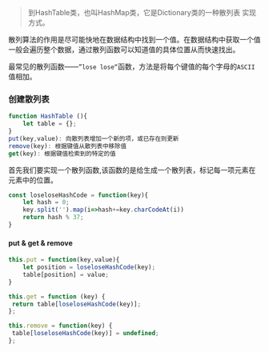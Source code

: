 > 到HashTable类，也叫HashMap类，它是Dictionary类的一种散列表
> 实现方式。

散列算法的作用是尽可能快地在数据结构中找到一个值。在数据结构中获取一个值一般会遍历整个数据，通过散列函数可以知道值的具体位置从而快速找出。

最常见的散列函数——`”lose lose“`函数，方法是将每个键值的每个字母的`ASCII`值相加。

### 创建散列表

```js
function HashTable (){
    let table = {};
}
put(key,value): 向散列表增加一个新的项，或已存在则更新
remove(key): 根据键值从散列表中移除值
get(key): 根据键值检索到的特定的值
```

首先我们要实现一个散列函数,该函数的是给生成一个散列表，标记每一项元素在元素中的位置。

```js
const loseloseHashCode = function(key){
    let hash = 0;
    key.split('').map(i=>hash+=key.charCodeAt(i))
    return hash % 37;
}
```

#### put & get & remove

```js
this.put = function(key,value){
    let position = loseloseHashCode(key);
    table[position] = value;
}

this.get = function (key) {
 return table[loseloseHashCode(key)];
};

this.remove = function(key) {
 table[loseloseHashCode(key)] = undefined;
}; 
```

